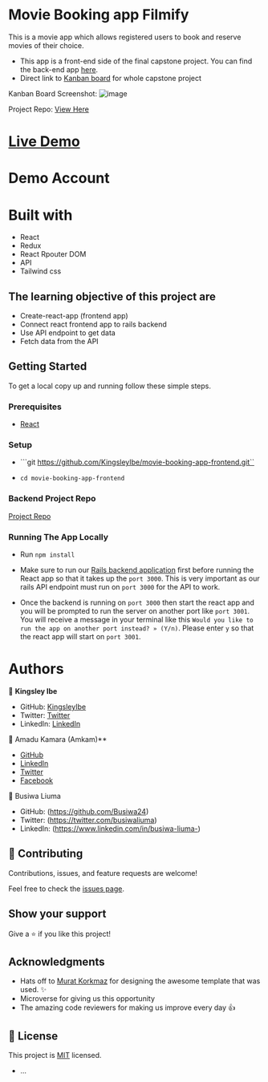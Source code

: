 # Movie Booking app Filmify
This is a movie app which allows registered users to book and reserve movies of their choice.
 
- This app is a front-end side of the final capstone project. You can find the back-end app [here](https://github.com/KingsleyIbe/movie-booking-app-backend).
- Direct link to [Kanban board](https://github.com/KingsleyIbe/movie-booking-app-frontend/projects/1) for whole capstone project
 
Kanban Board Screenshot:
![image](https://user-images.githubusercontent.com/43799727/165486364-22fbb1cb-349d-40eb-a184-49dddb39461d.png)
 
Project Repo:
[View Here](https://github.com/KingsleyIbe/movie-booking-app-frontend)
 
# [Live Demo]( https://kingsleyibe.github.io/movie-booking-app-frontend/)
 
# Demo Account
 
# Built with
 - React
 - Redux
 - React Rpouter DOM
 - API
 - Tailwind css
 
 
## The learning objective of this project are
 
- Create-react-app (frontend app)
- Connect react frontend app to rails backend
- Use API endpoint to get data
- Fetch data from the API
 
## Getting Started
 
To get a local copy up and running follow these simple steps.
 
### Prerequisites
 
- [React](https://reactjs.org/tutorial/tutorial.html#prerequisites)
 
### Setup
 
- ```git https://github.com/KingsleyIbe/movie-booking-app-frontend.git``
 
- ```cd movie-booking-app-frontend```
 
### Backend Project Repo
[Project Repo](https://github.com/KingsleyIbe/movie-booking-app-backend)
 
### Running The App Locally
 
- Run `npm install`
 
- Make sure to run our [Rails backend application](https://github.com/KingsleyIbe/movie-booking-app-backend) first before running the React app so that it takes up the `port 3000`. This is very important as our rails API endpoint must run on `port 3000` for the API to work.
- Once the backend is running on `port 3000` then start the react app and you will be prompted to run the server on another port like `port 3001`. You will receive a message in your terminal like this `Would you like to run the app on another port instead? » (Y/n)`. Please enter `y` so that the react app will start on `port 3001`.
 
# Authors
 
👤 **Kingsley Ibe**
 
- GitHub: [KingsleyIbe](https://github.com/KingsleyIbe)
- Twitter: [Twitter](https://twitter.com/ibekingsley2)
- LinkedIn: [LinkedIn](https://www.linkedin.com/in/kingsley-ibe/)
 
 
 👤 Amadu Kamara (Amkam)**
 
- [GitHub](https://github.com/AmaduKamara)
- [LinkedIn](https://www.linkedin.com/in/amadu-kamara-3b60a25b)
- [Twitter](https://twitter.com/DevAmkam)
- [Facebook](https://www.facebook.com/amadus.kamara.7)
 
👤 Busiwa Liuma
 
- GitHub: (https://github.com/Busiwa24)
- Twitter: (https://twitter.com/busiwaliuma)
- LinkedIn: (https://www.linkedin.com/in/busiwa-liuma-)
 
 
## 🤝 Contributing
 
Contributions, issues, and feature requests are welcome!
 
Feel free to check the [issues page](https://github.com/KingsleyIbe/movie-booking-app-frontend/issues).
 
## Show your support
 
Give a ⭐️ if you like this project!
 
## Acknowledgments
 
- Hats off to [Murat Korkmaz](https://www.behance.net/muratk) for designing the awesome template that was used. ✨
- Microverse for giving us this opportunity
- The amazing code reviewers for making us improve every day 👍
 
## 📝 License
 
This project is [MIT](./LICENCE) licensed.
* ...
 
